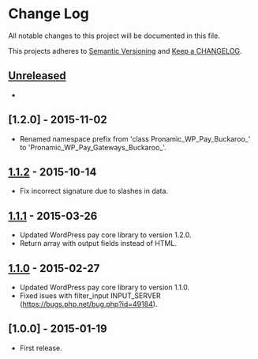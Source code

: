 # Change Log

All notable changes to this project will be documented in this file.

This projects adheres to [Semantic Versioning](http://semver.org/) and [Keep a CHANGELOG](http://keepachangelog.com/).

## [Unreleased][unreleased]
-

## [1.2.0] - 2015-11-02
- Renamed namespace prefix from 'class Pronamic_WP_Pay_Buckaroo_' to 'Pronamic_WP_Pay_Gateways_Buckaroo_'.

## [1.1.2] - 2015-10-14
- Fix incorrect signature due to slashes in data.

## [1.1.1] - 2015-03-26
- Updated WordPress pay core library to version 1.2.0.
- Return array with output fields instead of HTML.

## [1.1.0] - 2015-02-27
- Updated WordPress pay core library to version 1.1.0.
- Fixed isues with filter_input INPUT_SERVER (https://bugs.php.net/bug.php?id=49184).

## [1.0.0] - 2015-01-19
- First release.

[unreleased]: https://github.com/wp-pay-gateways/buckaroo/compare/1.1.2...HEAD
[1.1.2]: https://github.com/wp-pay-gateways/buckaroo/compare/1.1.1...1.1.2
[1.1.1]: https://github.com/wp-pay-gateways/buckaroo/compare/1.1.0...1.1.1
[1.1.0]: https://github.com/wp-pay-gateways/buckaroo/compare/1.0.0...1.1.0
